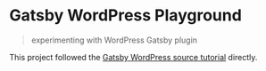# Gatsby WordPress Playground

> experimenting with WordPress Gatsby plugin

This project followed the [Gatsby WordPress source tutorial](https://www.gatsbyjs.org/docs/sourcing-from-wordpress/) directly.

